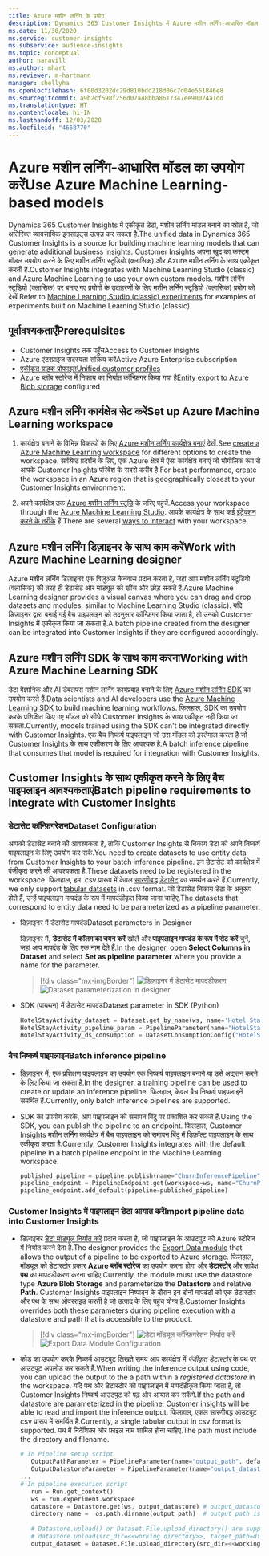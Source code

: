 ```yaml
---
title: Azure मशीन लर्निंग के प्रयोग
description: Dynamics 365 Customer Insights में Azure मशीन लर्निंग-आधारित मॉडल का उपयोग करें.
ms.date: 11/30/2020
ms.service: customer-insights
ms.subservice: audience-insights
ms.topic: conceptual
author: naravill
ms.author: mhart
ms.reviewer: m-hartmann
manager: shellyha
ms.openlocfilehash: 6f00d3202dc29d810bdd218d06c7d04e551846e8
ms.sourcegitcommit: a9b2cf598f256d07a48bba8617347ee90024a1dd
ms.translationtype: HT
ms.contentlocale: hi-IN
ms.lasthandoff: 12/03/2020
ms.locfileid: "4668770"
---
```

# <a name="use-azure-machine-learning-based-models"></a><span data-ttu-id="13be5-103">Azure मशीन लर्निंग-आधारित मॉडल का उपयोग करें</span><span class="sxs-lookup"><span data-stu-id="13be5-103">Use Azure Machine Learning-based models</span></span>

<span data-ttu-id="13be5-104">Dynamics 365 Customer Insights में एकीकृत डेटा, मशीन लर्निंग मॉडल बनाने का स्रोत है, जो अतिरिक्त व्यावसायिक इनसाइट्स उत्पन्न कर सकता है.</span><span class="sxs-lookup"><span data-stu-id="13be5-104">The unified data in Dynamics 365 Customer Insights is a source for building machine learning models that can generate additional business insights.</span></span> <span data-ttu-id="13be5-105">Customer Insights अपना खुद का कस्टम मॉडल उपयोग करने के लिए मशीन लर्निंग स्टूडियो (क्लासिक) और Azure मशीन लर्निंग के साथ एकीकृत करती है.</span><span class="sxs-lookup"><span data-stu-id="13be5-105">Customer Insights integrates with Machine Learning Studio (classic) and Azure Machine Learning to use your own custom models.</span></span> <span data-ttu-id="13be5-106">मशीन लर्निंग स्टूडियो (क्लासिक) पर बनाए गए प्रयोगों के उदाहरणों के लिए [मशीन लर्निंग स्टूडियो (क्लासिक) प्रयोग](machine-learning-studio-experiments.md) को देखें.</span><span class="sxs-lookup"><span data-stu-id="13be5-106">Refer to [Machine Learning Studio (classic) experiments](machine-learning-studio-experiments.md) for examples of experiments built on Machine Learning Studio (classic).</span></span> 

## <a name="prerequisites"></a><span data-ttu-id="13be5-107">पूर्वावश्यकताएँ</span><span class="sxs-lookup"><span data-stu-id="13be5-107">Prerequisites</span></span>

- <span data-ttu-id="13be5-108">Customer Insights तक पहुँच</span><span class="sxs-lookup"><span data-stu-id="13be5-108">Access to Customer Insights</span></span>
- <span data-ttu-id="13be5-109">Azure एंटरप्राइज सदस्यता सक्रिय करें</span><span class="sxs-lookup"><span data-stu-id="13be5-109">Active Azure Enterprise subscription</span></span>
- [<span data-ttu-id="13be5-110">एकीकृत ग्राहक प्रोफाइल</span><span class="sxs-lookup"><span data-stu-id="13be5-110">Unified customer profiles</span></span>](data-unification.md)
- <span data-ttu-id="13be5-111">[Azure ब्लॉब स्टोरेज में निकाय का निर्यात](export-azure-blob-storage.md) कॉन्फ़िगर किया गया है</span><span class="sxs-lookup"><span data-stu-id="13be5-111">[Entity export to Azure Blob storage](export-azure-blob-storage.md) configured</span></span>

## <a name="set-up-azure-machine-learning-workspace"></a><span data-ttu-id="13be5-112">Azure मशीन लर्निंग कार्यक्षेत्र सेट करें</span><span class="sxs-lookup"><span data-stu-id="13be5-112">Set up Azure Machine Learning workspace</span></span>

1. <span data-ttu-id="13be5-113">कार्यक्षेत्र बनाने के विभिन्न विकल्पों के लिए [Azure मशीन लर्निंग कार्यक्षेत्र बनाएं](https://docs.microsoft.com/azure/machine-learning/concept-workspace#-create-a-workspace) देखें.</span><span class="sxs-lookup"><span data-stu-id="13be5-113">See [create a Azure Machine Learning workspace](https://docs.microsoft.com/azure/machine-learning/concept-workspace#-create-a-workspace) for different options to create the workspace.</span></span> <span data-ttu-id="13be5-114">सर्वश्रेष्ठ प्रदर्शन के लिए, एक Azure क्षेत्र में ऐसा कार्यक्षेत्र बनाएं जो भौगोलिक रूप से आपके Customer Insights परिवेश के सबसे करीब है.</span><span class="sxs-lookup"><span data-stu-id="13be5-114">For best performance, create the workspace in an Azure region that is geographically closest to your Customer Insights environment.</span></span>

1. <span data-ttu-id="13be5-115">अपने कार्यक्षेत्र तक [Azure मशीन लर्निंग स्टूडि](https://ml.azure.com/) के जरिए पहुंचें.</span><span class="sxs-lookup"><span data-stu-id="13be5-115">Access your workspace through the [Azure Machine Learning Studio](https://ml.azure.com/).</span></span> <span data-ttu-id="13be5-116">आपके कार्यक्षेत्र के साथ कई [इंट्रेक्शन करने के तरीके](https://docs.microsoft.com/azure/machine-learning/concept-workspace#tools-for-workspace-interaction) हैं.</span><span class="sxs-lookup"><span data-stu-id="13be5-116">There are several [ways to interact](https://docs.microsoft.com/azure/machine-learning/concept-workspace#tools-for-workspace-interaction) with your workspace.</span></span>

## <a name="work-with-azure-machine-learning-designer"></a><span data-ttu-id="13be5-117">Azure मशीन लर्निंग डिज़ाइनर के साथ काम करें</span><span class="sxs-lookup"><span data-stu-id="13be5-117">Work with Azure Machine Learning designer</span></span>

<span data-ttu-id="13be5-118">Azure मशीन लर्निंग डिज़ाइनर एक विज़ुअल कैनवास प्रदान करता है, जहां आप मशीन लर्निंग स्टूडियो (क्लासिक) की तरह ही डेटासेट और मॉड्यूल को खींच और छोड़ सकते हैं.</span><span class="sxs-lookup"><span data-stu-id="13be5-118">Azure Machine Learning designer provides a visual canvas where you can drag and drop datasets and modules, similar to Machine Learning Studio (classic).</span></span> <span data-ttu-id="13be5-119">यदि डिज़ाइनर द्वारा बनाई गई बैच पाइपलाइन को तदनुसार कॉन्फ़िगर किया जाता है, तो उनको Customer Insights में एकीकृत किया जा सकता है.</span><span class="sxs-lookup"><span data-stu-id="13be5-119">A batch pipeline created from the designer can be integrated into Customer Insights if they are configured accordingly.</span></span> 
   
## <a name="working-with-azure-machine-learning-sdk"></a><span data-ttu-id="13be5-120">Azure मशीन लर्निंग SDK के साथ काम करना</span><span class="sxs-lookup"><span data-stu-id="13be5-120">Working with Azure Machine Learning SDK</span></span>

<span data-ttu-id="13be5-121">डेटा वैज्ञानिक और AI डेवलपर्स मशीन लर्निंग कार्यप्रवाह बनाने के लिए [Azure मशीन लर्निंग SDK](https://docs.microsoft.com/python/api/overview/azure/ml/?view=azure-ml-py&preserve-view=true) का उपयोग करते हैं.</span><span class="sxs-lookup"><span data-stu-id="13be5-121">Data scientists and AI developers use the [Azure Machine Learning SDK](https://docs.microsoft.com/python/api/overview/azure/ml/?view=azure-ml-py&preserve-view=true) to build machine learning workflows.</span></span> <span data-ttu-id="13be5-122">फिलहाल, SDK का उपयोग करके प्रशिक्षित किए गए मॉडल को सीधे Customer Insights के साथ एकीकृत नहीं किया जा सकता.</span><span class="sxs-lookup"><span data-stu-id="13be5-122">Currently, models trained using the SDK can't be integrated directly with Customer Insights.</span></span> <span data-ttu-id="13be5-123">एक बैच निष्कर्ष पाइपलाइन जो उस मॉडल को इस्तेमाल करता है जो Customer Insights के साथ एकीकरण के लिए आवश्यक है.</span><span class="sxs-lookup"><span data-stu-id="13be5-123">A batch inference pipeline that consumes that model is required for integration with Customer Insights.</span></span>

## <a name="batch-pipeline-requirements-to-integrate-with-customer-insights"></a><span data-ttu-id="13be5-124">Customer Insights के साथ एकीकृत करने के लिए बैच पाइपलाइन आवश्यकताएं</span><span class="sxs-lookup"><span data-stu-id="13be5-124">Batch pipeline requirements to integrate with Customer Insights</span></span>

### <a name="dataset-configuration"></a><span data-ttu-id="13be5-125">डेटासेट कॉन्फ़िगरेशन</span><span class="sxs-lookup"><span data-stu-id="13be5-125">Dataset Configuration</span></span>

<span data-ttu-id="13be5-126">आपको डेटासेट बनाने की आवश्यकता है, ताकि Customer Insights से निकाय डेटा को अपने निष्कर्ष पाइपलाइन के लिए उपयोग कर सकें.</span><span class="sxs-lookup"><span data-stu-id="13be5-126">You need to create datasets to use entity data from Customer Insights to your batch inference pipeline.</span></span> <span data-ttu-id="13be5-127">इन डेटासेट को कार्यक्षेत्र में पंजीकृत करने की आवश्यकता है.</span><span class="sxs-lookup"><span data-stu-id="13be5-127">These datasets need to be registered in the workspace.</span></span> <span data-ttu-id="13be5-128">फिलहाल, हम .csv प्रारूप में केवल [सारणीबद्ध डेटासेट](https://docs.microsoft.com/azure/machine-learning/how-to-create-register-datasets#tabulardataset) का समर्थन करते हैं.</span><span class="sxs-lookup"><span data-stu-id="13be5-128">Currently, we only support [tabular datasets](https://docs.microsoft.com/azure/machine-learning/how-to-create-register-datasets#tabulardataset) in .csv format.</span></span> <span data-ttu-id="13be5-129">जो डेटासेट निकाय डेटा के अनुरूप होते हैं, उन्हें पाइपलाइन मापदंड के रूप में मापदंडीकृत किया जाना चाहिए.</span><span class="sxs-lookup"><span data-stu-id="13be5-129">The datasets that correspond to entity data need to be parameterized as a pipeline parameter.</span></span>
   
* <span data-ttu-id="13be5-130">डिज़ाइनर में डेटासेट मापदंड</span><span class="sxs-lookup"><span data-stu-id="13be5-130">Dataset parameters in Designer</span></span>
   
     <span data-ttu-id="13be5-131">डिज़ाइनर में, **डेटासेट में कॉलम का चयन करें** खोलें और **पाइपलाइन मापदंड के रूप में सेट करें** चुनें, जहां आप मापदंड के लिए एक नाम देते हैं.</span><span class="sxs-lookup"><span data-stu-id="13be5-131">In the designer, open **Select Columns in Dataset** and select **Set as pipeline parameter** where you provide a name for the parameter.</span></span>

     > [!div class="mx-imgBorder"]
     > <span data-ttu-id="13be5-132">![डिज़ाइनर में डेटासेट मापदंडीकरण](media/intelligence-designer-dataset-parameters.png "डिज़ाइनर में डेटासेट मापदंडीकरण")</span><span class="sxs-lookup"><span data-stu-id="13be5-132">![Dataset parameterization in designer](media/intelligence-designer-dataset-parameters.png "Dataset parameterization in designer")</span></span>
   
* <span data-ttu-id="13be5-133">SDK (पायथन) में डेटासेट मापदंड</span><span class="sxs-lookup"><span data-stu-id="13be5-133">Dataset parameter in SDK (Python)</span></span>
   
   ```python
   HotelStayActivity_dataset = Dataset.get_by_name(ws, name='Hotel Stay Activity Data')
   HotelStayActivity_pipeline_param = PipelineParameter(name="HotelStayActivity_pipeline_param", default_value=HotelStayActivity_dataset)
   HotelStayActivity_ds_consumption = DatasetConsumptionConfig("HotelStayActivity_dataset", HotelStayActivity_pipeline_param)
   ```

### <a name="batch-inference-pipeline"></a><span data-ttu-id="13be5-134">बैच निष्कर्ष पाइपलाइन</span><span class="sxs-lookup"><span data-stu-id="13be5-134">Batch inference pipeline</span></span>
  
* <span data-ttu-id="13be5-135">डिज़ाइनर में, एक प्रशिक्षण पाइपलाइन का उपयोग एक निष्कर्ष पाइपलाइन बनाने या उसे अद्यतन करने के लिए किया जा सकता है.</span><span class="sxs-lookup"><span data-stu-id="13be5-135">In the designer, a training pipeline can be used to create or update an inference pipeline.</span></span> <span data-ttu-id="13be5-136">फिलहाल, केवल बैच निष्कर्ष पाइपलाइनें समर्थित हैं.</span><span class="sxs-lookup"><span data-stu-id="13be5-136">Currently, only batch inference pipelines are supported.</span></span>

* <span data-ttu-id="13be5-137">SDK का उपयोग करके, आप पाइपलाइन को समापन बिंदु पर प्रकाशित कर सकते हैं.</span><span class="sxs-lookup"><span data-stu-id="13be5-137">Using the SDK, you can publish the pipeline to an endpoint.</span></span> <span data-ttu-id="13be5-138">फिलहाल, Customer Insights मशीन लर्निंग कार्यक्षेत्र में बैच पाइपलाइन को समापन बिंदु में डिफ़ॉल्ट पाइपलाइन के साथ एकीकृत करता है.</span><span class="sxs-lookup"><span data-stu-id="13be5-138">Currently, Customer Insights integrates with the default pipeline in a batch pipeline endpoint in the Machine Learning workspace.</span></span>
   
   ```python
   published_pipeline = pipeline.publish(name="ChurnInferencePipeline", description="Published Churn Inference pipeline")
   pipeline_endpoint = PipelineEndpoint.get(workspace=ws, name="ChurnPipelineEndpoint") 
   pipeline_endpoint.add_default(pipeline=published_pipeline)
   ```

### <a name="import-pipeline-data-into-customer-insights"></a><span data-ttu-id="13be5-139">Customer Insights में पाइपलाइन डेटा आयात करें</span><span class="sxs-lookup"><span data-stu-id="13be5-139">Import pipeline data into Customer Insights</span></span>

* <span data-ttu-id="13be5-140">डिज़ाइनर [डेटा मॉड्यूल निर्यात करें](https://docs.microsoft.com/azure/machine-learning/algorithm-module-reference/export-data) प्रदान करता है, जो पाइपलाइन के आउटपुट को Azure स्टोरेज में निर्यात करने देता है.</span><span class="sxs-lookup"><span data-stu-id="13be5-140">The designer provides the [Export Data module](https://docs.microsoft.com/azure/machine-learning/algorithm-module-reference/export-data) that allows the output of a pipeline to be exported to Azure storage.</span></span> <span data-ttu-id="13be5-141">फिलहाल, मॉड्यूल को डेटास्टोर प्रकार **Azure ब्लॉब स्टोरेज** का उपयोग करना होगा और **डेटास्टोर** और सापेक्ष **पथ** का मापदंडीकरण करना चाहिए.</span><span class="sxs-lookup"><span data-stu-id="13be5-141">Currently, the module must use the datastore type **Azure Blob Storage** and parameterize the **Datastore** and relative **Path**.</span></span> <span data-ttu-id="13be5-142">Customer Insights पाइपलाइन निष्पादन के दौरान इन दोनों मापदंडों को एक डेटास्टोर और पथ के साथ ओवरराइड करती है जो उत्पाद के लिए पहुंच योग्य है.</span><span class="sxs-lookup"><span data-stu-id="13be5-142">Customer Insights overrides both these parameters during pipeline execution with a datastore and path that is accessible to the product.</span></span>
   > [!div class="mx-imgBorder"]
   > <span data-ttu-id="13be5-143">![डेटा मॉड्यूल कॉन्फ़िगरेशन निर्यात करें](media/intelligence-designer-importdata.png "डेटा मॉड्यूल कॉन्फ़िगरेशन निर्यात करें")</span><span class="sxs-lookup"><span data-stu-id="13be5-143">![Export Data Module Configuration](media/intelligence-designer-importdata.png "Export Data Module Configuration")</span></span>
   
* <span data-ttu-id="13be5-144">कोड का उपयोग करके निष्कर्ष आउटपुट लिखते समय आप कार्यक्षेत्र में *पंजीकृत डेटास्टोर* के पथ पर आउटपुट अपलोड कर सकते हैं.</span><span class="sxs-lookup"><span data-stu-id="13be5-144">When writing the inference output using code, you can upload the output to the a path within a *registered datastore* in the workspace.</span></span> <span data-ttu-id="13be5-145">यदि पथ और डेटास्टोर को पाइपलाइन में मापदंडीकृत किया जाता है, तो Customer Insights निष्कर्ष आउटपुट को पढ़ और आयात कर सकेंगे.</span><span class="sxs-lookup"><span data-stu-id="13be5-145">If the path and datastore are parameterized in the pipeline, Customer insights will be able to read and import the inference output.</span></span> <span data-ttu-id="13be5-146">फिलहाल, एकल सारणीबद्ध आउटपुट csv प्रारूप में समर्थित है.</span><span class="sxs-lookup"><span data-stu-id="13be5-146">Currently, a single tabular output in csv format is supported.</span></span> <span data-ttu-id="13be5-147">पथ में निर्देशिका और फ़ाइल नाम शामिल होना चाहिए.</span><span class="sxs-lookup"><span data-stu-id="13be5-147">The path must include the directory and filename.</span></span>

   ```python
   # In Pipeline setup script
      OutputPathParameter = PipelineParameter(name="output_path", default_value="HotelChurnOutput/HotelChurnOutput.csv")
      OutputDatastoreParameter = PipelineParameter(name="output_datastore", default_value="workspaceblobstore")
   ...
   # In pipeline execution script
      run = Run.get_context()
      ws = run.experiment.workspace
      datastore = Datastore.get(ws, output_datastore) # output_datastore is parameterized
      directory_name =  os.path.dirname(output_path)  # output_path is parameterized.
      
      # Datastore.upload() or Dataset.File.upload_directory() are supported methods to uplaod the data
      # datastore.upload(src_dir=<<working directory>>, target_path=directory_name, overwrite=False, show_progress=True)
      output_dataset = Dataset.File.upload_directory(src_dir=<<working directory>>, target = (datastore, directory_name)) # Remove trailing "/" from directory_name
   ```
